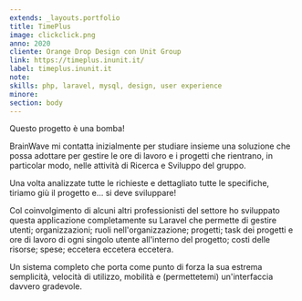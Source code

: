 ```yaml
---
extends: _layouts.portfolio
title: TimePlus
image: clickclick.png
anno: 2020
cliente: Orange Drop Design con Unit Group
link: https://timeplus.inunit.it/
label: timeplus.inunit.it
note: 
skills: php, laravel, mysql, design, user experience
minore: 
section: body
---
```


Questo progetto è una bomba!

BrainWave mi contatta inizialmente per studiare insieme una soluzione che possa adottare per gestire le ore di lavoro e i progetti che rientrano, in particolar modo, nelle attività di Ricerca e Sviluppo del gruppo.

Una volta analizzate tutte le richieste e dettagliato tutte le specifiche, tiriamo giù il progetto e... si deve sviluppare!

Col coinvolgimento di alcuni altri professionisti del settore ho sviluppato questa applicazione completamente su Laravel che permette di gestire utenti; organizzazioni; ruoli nell'organizzazione; progetti; task dei progetti e ore di lavoro di ogni singolo utente all'interno del progetto; costi delle risorse; spese; eccetera eccetera eccetera.

Un sistema completo che porta come punto di forza la sua estrema semplicità, velocità di utilizzo, mobilità e (permettetemi) un'interfaccia davvero gradevole.